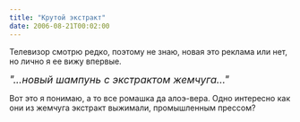 ```yaml
---
title: "Крутой экстракт"
date: 2006-08-21T00:02:00
---
```


Телевизор смотрю редко, поэтому не знаю, новая это реклама или нет, но лично я ее вижу впервые.

<font size="+1"><i>"...новый шампунь с экстрактом жемчуга..."</i></font>

Вот это я понимаю, а то все ромашка да алоэ-вера. Одно интересно как они из жемчуга экстракт выжимали, промышленным прессом?
